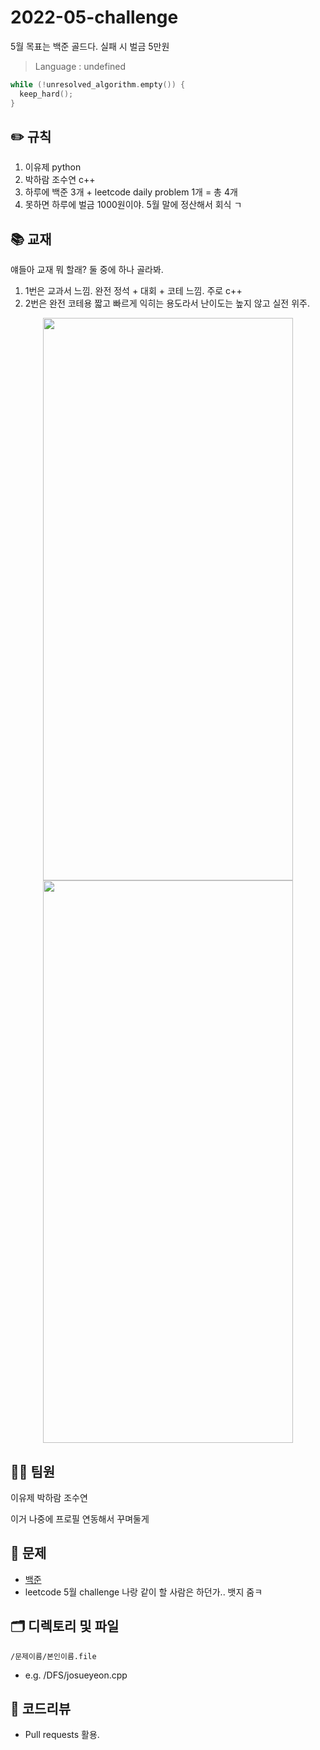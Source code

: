 # 2022-05-challenge
5월 목표는 백준 골드다. 실패 시 벌금 5만원

> Language : undefined

```c
while (!unresolved_algorithm.empty()) {
  keep_hard();
}
```

## ✏️ 규칙
1. 이유제 python
2. 박하람 조수연 c++
3. 하루에 백준 3개 + leetcode daily problem 1개 = 총 4개
4. 못하면 하루에 벌금 1000원이야. 5월 말에 정산해서 회식 ㄱ

## 📚 교재
얘들아 교재 뭐 할래? 둘 중에 하나 골라봐.
1. 1번은 교과서 느낌. 완전 정석 + 대회 + 코테 느낌. 주로 c++
2. 2번은 완전 코테용 짧고 빠르게 익히는 용도라서 난이도는 높지 않고 실전 위주.

<p align="center">
  <img src="https://user-images.githubusercontent.com/63590121/164978962-b063d35c-5da8-40de-b135-2f0e6f5bfdca.PNG" width="400" height="900">
  <img src="https://user-images.githubusercontent.com/63590121/164978982-262a27bb-0b80-4a60-acb6-e877da1743fb.PNG" width="400" height="900">
  </p>

## 👨‍💻 팀원
이유제
박하람
조수연

이거 나중에 프로필 연동해서 꾸며둘게

## 🔐 문제
* [백준](https://www.acmicpc.net/)
* leetcode 5월 challenge 나랑 같이 할 사람은 하던가.. 뱃지 줌ㅋ


## 🗂 디렉토리 및 파일
`/문제이름/본인이름.file`
* e.g. /DFS/josueyeon.cpp

## 📝 코드리뷰
* Pull requests 활용.

